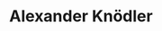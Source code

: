 ---
title: "Alexander Knödler"
url: /lauffen-am-neckar/alexander-knoedler-kiesstrasse/
shop: Autowerkstatt
---